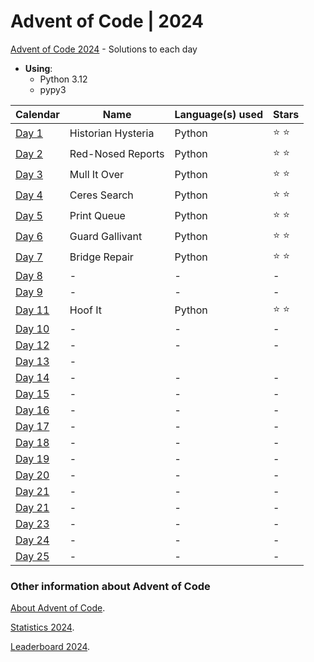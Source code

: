 # Advent of Code | 2024

[Advent of Code 2024](https://adventofcode.com/2024) - Solutions to each day

- **Using**:
    - Python 3.12
    - pypy3

| Calendar                                       | Name               | Language(s) used | Stars         |
|------------------------------------------------|--------------------|------------------|---------------|
| [Day 1](https://adventofcode.com/2024/day/1)   | Historian Hysteria | Python           | :star: :star: |
| [Day 2](https://adventofcode.com/2024/day/2)   | Red-Nosed Reports  | Python           | :star: :star: |
| [Day 3](https://adventofcode.com/2024/day/3)   | Mull It Over       | Python           | :star: :star: |
| [Day 4](https://adventofcode.com/2024/day/4)   | Ceres Search       | Python           | :star: :star: |
| [Day 5](https://adventofcode.com/2024/day/5)   | Print Queue        | Python           | :star: :star: |
| [Day 6](https://adventofcode.com/2024/day/6)   | Guard Gallivant    | Python           | :star: :star: |
| [Day 7](https://adventofcode.com/2024/day/7)   | Bridge Repair      | Python           | :star: :star: |
| [Day 8](https://adventofcode.com/2024/day/8)   | -                  | -                | -             |
| [Day 9](https://adventofcode.com/2024/day/9)   | -                  | -                | -             |
| [Day 11](https://adventofcode.com/2024/day/10) | Hoof It            | Python           | :star: :star: |
| [Day 10](https://adventofcode.com/2024/day/11) | -                  | -                | -             |
| [Day 12](https://adventofcode.com/2024/day/12) | -                  | -                | -             |
| [Day 13](https://adventofcode.com/2024/day/13) | -                  |
| [Day 14](https://adventofcode.com/2024/day/14) | -                  | -                | -             |
| [Day 15](https://adventofcode.com/2024/day/15) | -                  | -                | -             |
| [Day 16](https://adventofcode.com/2024/day/16) | -                  | -                | -             |
| [Day 17](https://adventofcode.com/2024/day/17) | -                  | -                | -             |
| [Day 18](https://adventofcode.com/2024/day/18) | -                  | -                | -             |
| [Day 19](https://adventofcode.com/2024/day/19) | -                  | -                | -             |
| [Day 20](https://adventofcode.com/2024/day/20) | -                  | -                | -             |
| [Day 21](https://adventofcode.com/2024/day/21) | -                  | -                | -             |
| [Day 21](https://adventofcode.com/2024/day/22) | -                  | -                | -             |
| [Day 23](https://adventofcode.com/2024/day/23) | -                  | -                | -             |
| [Day 24](https://adventofcode.com/2024/day/24) | -                  | -                | -             |
| [Day 25](https://adventofcode.com/2024/day/25) | -                  | -                | -             |

### Other information about **Advent of Code**

[About Advent of Code](https://adventofcode.com/2024/about).

[Statistics 2024](https://adventofcode.com/2024/stats).

[Leaderboard 2024](https://adventofcode.com/2024/leaderboard).
